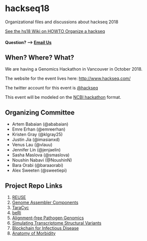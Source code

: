 # hackseq18

Organizational files and discussions about hackseq 2018

[See the hs18 Wiki on HOWTO Organize a hackseq](https://github.com/hackseq/hackseq18)

#### Question? --> [Email Us](mailto:hackseq@gmail.com)

## When? Where? What?  
We are having a Genomics Hackathon in Vancouver in October 2018. 

The website for the event lives here: http://www.hackseq.com/

The twitter account for this event is [@hackseq](https://twitter.com/search?f=tweets&q=hackseq)

This event will be modeled on the [NCBI hackathon](https://github.com/NCBI-Hackathons) format.

## Organizing Committee

* Artem Babaian (@ababaian)
* Emre Erhan (@emreerhan)
* Kristen Gray (@klgray25)
* Justin Jia (@imasianxd)
* Venus Lau (@vlauu)
* Jennifer Lin (@jenjaelin)
* Sasha Maslova (@smaslova)
* Noushin Nabavi (@NoushinN)
* Bara Orabi (@baraaorabi)
* Alex Sweeten (@sweetiepi)

## Project Repo Links

1. [REUSE](https://github.com/chorltsd/REUSE)
2. [Genome Assembler Components](https://github.com/hackseq/modular-assembly-hs18)
3. [TaraCyc](https://github.com/hackseq/tara-cyc-hs18)
4. [beRi](https://github.com/datasnakes/beRi)
5. [Alignment-free Pathogen Genomics](https://github.com/SweetiePi/bioncd-hackseq)
6. [Simulating Transcriptome Structural Variants](https://github.com/creisle/rna_sv_simulator)
7. [Blockchain for Infectious Disease](https://github.com/vghorakavi/InfectiousBlockchain)
8. [Anatomy of Morbidity](https://github.com/NoushinN/anatomy-of-morbidity)
